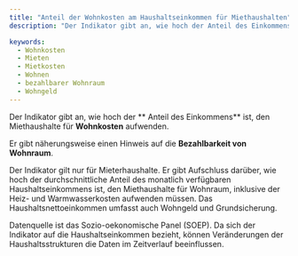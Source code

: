 ```yaml
---
title: "Anteil der Wohnkosten am Haushaltseinkommen für Miethaushalten"
description: "Der Indikator gibt an, wie hoch der Anteil des Einkommens ist, den Miethaushalte für Wohnkosten aufwenden."

keywords:
  - Wohnkosten
  - Mieten
  - Mietkosten
  - Wohnen
  - bezahlbarer Wohnraum
  - Wohngeld
---
```


<!-- Prologue start -->

Der Indikator gibt an, wie hoch der ** Anteil des Einkommens** ist, den Miethaushalte für **Wohnkosten** aufwenden.

Er gibt näherungsweise einen Hinweis auf die **Bezahlbarkeit von Wohnraum**.

Der Indikator gilt nur für Mieterhaushalte. Er gibt Aufschluss darüber, wie hoch der durchschnittliche Anteil des monatlich verfügbaren Haushaltseinkommens ist, den Miethaushalte für Wohnraum, inklusive der Heiz- und Warmwasserkosten aufwenden müssen. Das Haushaltsnettoeinkommen umfasst auch Wohngeld und Grundsicherung.

Datenquelle ist das Sozio-oekonomische Panel (SOEP). Da sich der Indikator auf die Haushaltseinkommen bezieht, können Veränderungen der Haushaltsstrukturen die Daten im Zeitverlauf beeinflussen.

<!-- Prologue end -->

<!--ChartList-->
